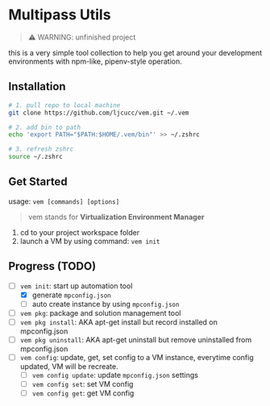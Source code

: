 # Multipass Utils

> ⚠️ WARNING: unfinished project

this is a very simple tool collection to help you get around your development environments with npm-like, pipenv-style operation.

## Installation

```bash
# 1. pull repo to local machine
git clone https://github.com/ljcucc/vem.git ~/.vem

# 2. add bin to path
echo 'export PATH="$PATH:$HOME/.vem/bin"' >> ~/.zshrc

# 3. refresh zshrc
source ~/.zshrc
```

## Get Started

usage: `vem [commands] [options]`

> vem stands for **Virtualization Environment Manager**

1. cd to your project workspace folder
2. launch a VM by using command: `vem init`

## Progress (TODO)

- [ ] `vem init`: start up automation tool
  - [x] generate `mpconfig.json`
  - [ ] auto create instance by using `mpconfig.json`
- [ ]  `vem pkg`: package and solution management tool
  - [ ] `vem pkg install`: AKA apt-get install but record installed on mpconfig.json
  - [ ] `vem pkg uninstall`: AKA apt-get uninstall but remove uninstalled from mpconfig.json
- [ ] `vem config`: update, get, set config to a VM instance, everytime config updated, VM will be recreate.
  - [ ] `vem config update`: update `mpconfig.json` settings
  - [ ] `vem config set`: set VM config
  - [ ] `vem config get`: get VM config